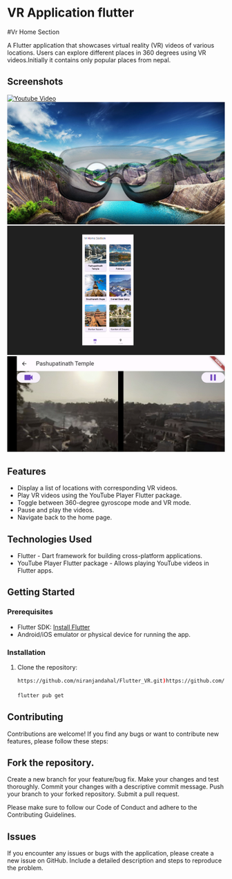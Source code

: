 # VR Application flutter
#Vr Home Section

A Flutter application that showcases virtual reality (VR) videos of various locations. Users can explore different places in 360 degrees using VR videos.Initially it contains only popular places from nepal.

## Screenshots

[![Youtube Video](https://img.youtube.com/vi/stOWEF2kBnE/0.jpg)](https://www.youtube.com/watch?v=stOWEF2kBnE)
![Screenshot 1](https://github.com/niranjandahal/Flutter_VR/blob/main/project-two.png)
![Screenshot 1](https://github.com/niranjandahal/Flutter_VR/blob/main/project-two-s1.png)
![Screenshot 1](https://github.com/niranjandahal/Flutter_VR/blob/main/project-two-s2.jpg)

## Features

- Display a list of locations with corresponding VR videos.
- Play VR videos using the YouTube Player Flutter package.
- Toggle between 360-degree gyroscope mode and VR mode.
- Pause and play the videos.
- Navigate back to the home page.

## Technologies Used

- Flutter - Dart framework for building cross-platform applications.
- YouTube Player Flutter package - Allows playing YouTube videos in Flutter apps.

## Getting Started

### Prerequisites

- Flutter SDK: [Install Flutter](https://flutter.dev/docs/get-started/install)
- Android/iOS emulator or physical device for running the app.

### Installation

1. Clone the repository:

      ```bash
      https://github.com/niranjandahal/Flutter_VR.git)https://github.com/niranjandahal/Flutter_VR.git

     flutter pub get

## Contributing

Contributions are welcome! If you find any bugs or want to contribute new features, please follow these steps:

## Fork the repository.

Create a new branch for your feature/bug fix.
Make your changes and test thoroughly.
Commit your changes with a descriptive commit message.
Push your branch to your forked repository.
Submit a pull request.

Please make sure to follow our Code of Conduct and adhere to the Contributing Guidelines.

## Issues

If you encounter any issues or bugs with the application, please create a new issue on GitHub. Include a detailed description and steps to reproduce the problem.

